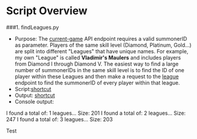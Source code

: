 Script Overview
=======

###1. findLeagues.py
- Purpose: The [current-game](https://developer.riotgames.com/api/methods#!/976/3336) API endpoint requires a valid summonerID as parameter. Players of the same skill level (Diamond, Platinum, Gold...) are split into different "Leagues" that have unique names. For example, my own "League" is called **Vladimir's Maulers** and includes players from Diamond I through Diamond V. The easiest way to find a large number of summonerIDs in the same skill level is to find the ID of one player within these Leagues and then make a request to the [league](https://developer.riotgames.com/api/methods#!/985/3351) endpoint to find the summonerID of every player within that league.
- Script:[shortcut](https://github.com/AlexNeumann/LoLPredict/blob/master/Python%20Scripts/findLeagues.py)
- Output: [shortcut](https://github.com/AlexNeumann/LoLPredict/blob/master/Python%20Scripts/findLeagues_Output.csv)
- Console output:


I found a total of: 1 leagues... Size: 201
I found a total of: 2 leagues... Size: 247
I found a total of: 3 leagues... Size: 203  

Test
    

